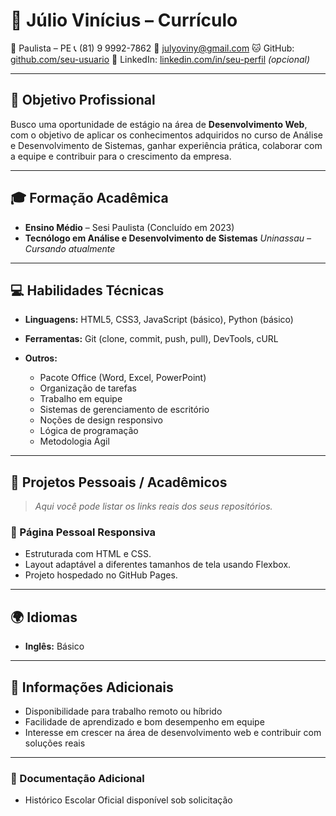 # 💼 Júlio Vinícius – Currículo

📍 Paulista – PE
📞 (81) 9 9992-7862
📧 [julyoviny@gmail.com](mailto:julyoviny@gmail.com)
🐱 GitHub: [github.com/seu-usuario](https://github.com/seu-usuario)
🔗 LinkedIn: [linkedin.com/in/seu-perfil](https://linkedin.com/in/seu-perfil) *(opcional)*

---

## 🎯 Objetivo Profissional

Busco uma oportunidade de estágio na área de **Desenvolvimento Web**, com o objetivo de aplicar os conhecimentos adquiridos no curso de Análise e Desenvolvimento de Sistemas, ganhar experiência prática, colaborar com a equipe e contribuir para o crescimento da empresa.

---

## 🎓 Formação Acadêmica

* **Ensino Médio** – Sesi Paulista (Concluído em 2023)
* **Tecnólogo em Análise e Desenvolvimento de Sistemas**
  *Uninassau – Cursando atualmente*

---

## 💻 Habilidades Técnicas

* **Linguagens:** HTML5, CSS3, JavaScript (básico), Python (básico)
* **Ferramentas:** Git (clone, commit, push, pull), DevTools, cURL
* **Outros:**

  * Pacote Office (Word, Excel, PowerPoint)
  * Organização de tarefas
  * Trabalho em equipe
  * Sistemas de gerenciamento de escritório
  * Noções de design responsivo
  * Lógica de programação
  * Metodologia Ágil

---

## 🚀 Projetos Pessoais / Acadêmicos

> *Aqui você pode listar os links reais dos seus repositórios.*

### 📌 Página Pessoal Responsiva

* Estruturada com HTML e CSS.
* Layout adaptável a diferentes tamanhos de tela usando Flexbox.
* Projeto hospedado no GitHub Pages.

---

## 🌍 Idiomas

* **Inglês:** Básico

---

## 📝 Informações Adicionais

* Disponibilidade para trabalho remoto ou híbrido
* Facilidade de aprendizado e bom desempenho em equipe
* Interesse em crescer na área de desenvolvimento web e contribuir com soluções reais

---

### 📎 Documentação Adicional

* Histórico Escolar Oficial disponível sob solicitação
